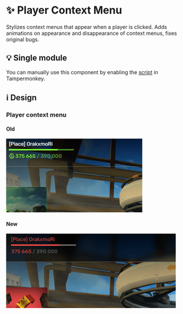 # :sparkles: Player Context Menu

Stylizes context menus that appear when a player is clicked. Adds animations on appearance and disappearance of context menus, fixes original bugs.

## :bulb: Single module

You can manually use this component by enabling the [script](https://github.com/OrakomoRi/Severitium/blob/main/src/General/PlayerContextMenu/PlayerContextMenu.user.js?raw=true) in Tampermonkey.

## :information_source: Design

### Player context menu

#### Old

![](/images/general/old/playercontextmenu.gif)

#### New

![](/images/general/new/playercontextmenu.gif)